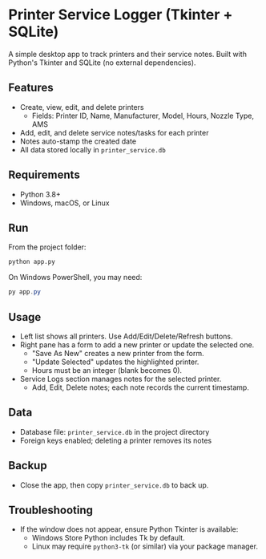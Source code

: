 # Printer Service Logger (Tkinter + SQLite)

A simple desktop app to track printers and their service notes. Built with Python's Tkinter and SQLite (no external dependencies).

## Features
- Create, view, edit, and delete printers
  - Fields: Printer ID, Name, Manufacturer, Model, Hours, Nozzle Type, AMS
- Add, edit, and delete service notes/tasks for each printer
- Notes auto-stamp the created date
- All data stored locally in `printer_service.db`

## Requirements
- Python 3.8+
- Windows, macOS, or Linux

## Run
From the project folder:

```bash
python app.py
```

On Windows PowerShell, you may need:

```powershell
py app.py
```

## Usage
- Left list shows all printers. Use Add/Edit/Delete/Refresh buttons.
- Right pane has a form to add a new printer or update the selected one.
  - "Save As New" creates a new printer from the form.
  - "Update Selected" updates the highlighted printer.
  - Hours must be an integer (blank becomes 0).
- Service Logs section manages notes for the selected printer.
  - Add, Edit, Delete notes; each note records the current timestamp.

## Data
- Database file: `printer_service.db` in the project directory
- Foreign keys enabled; deleting a printer removes its notes

## Backup
- Close the app, then copy `printer_service.db` to back up.

## Troubleshooting
- If the window does not appear, ensure Python Tkinter is available:
  - Windows Store Python includes Tk by default.
  - Linux may require `python3-tk` (or similar) via your package manager.
